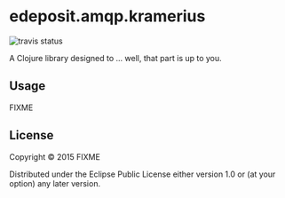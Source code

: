 # edeposit.amqp.kramerius
![travis status](https://travis-ci.org/edeposit/edeposit.amqp.kramerius.png)

A Clojure library designed to ... well, that part is up to you.

## Usage

FIXME

## License

Copyright © 2015 FIXME

Distributed under the Eclipse Public License either version 1.0 or (at
your option) any later version.
